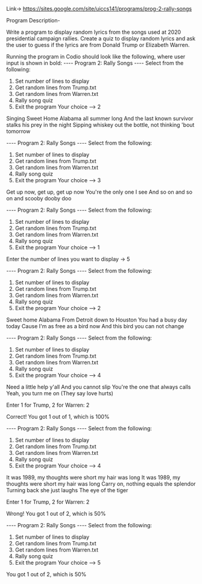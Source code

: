 
Link-> https://sites.google.com/site/uiccs141/programs/prog-2-rally-songs

Program Description-

Write a program to display random lyrics from the songs used at 2020 presidential campaign rallies.  Create a quiz to display random lyrics and ask the user to guess if the lyrics are from Donald Trump or Elizabeth Warren.  

Running the program in Codio should look like the following, where user input is shown in bold:
----  Program 2: Rally Songs  ----
Select from the following:
   1. Set number of lines to display
   2. Get random lines from Trump.txt
   3. Get random lines from Warren.txt
   4. Rally song quiz
   5. Exit the program
Your choice --> 2

Singing Sweet Home Alabama all summer long
And the last known survivor stalks his prey in the night
Sipping whiskey out the bottle, not thinking 'bout tomorrow

----  Program 2: Rally Songs  ----
Select from the following:
   1. Set number of lines to display
   2. Get random lines from Trump.txt
   3. Get random lines from Warren.txt
   4. Rally song quiz
   5. Exit the program
Your choice --> 3

Get up now, get up, get up now
You're the only one I see
And so on and so on and scooby dooby doo

----  Program 2: Rally Songs  ----
Select from the following:
   1. Set number of lines to display
   2. Get random lines from Trump.txt
   3. Get random lines from Warren.txt
   4. Rally song quiz
   5. Exit the program
Your choice --> 1

Enter the number of lines you want to display -> 5

----  Program 2: Rally Songs  ----
Select from the following:
   1. Set number of lines to display
   2. Get random lines from Trump.txt
   3. Get random lines from Warren.txt
   4. Rally song quiz
   5. Exit the program
Your choice --> 2

Sweet home Alabama
From Detroit down to Houston
You had a busy day today
Cause I'm as free as a bird now
And this bird you can not change

----  Program 2: Rally Songs  ----
Select from the following:
   1. Set number of lines to display
   2. Get random lines from Trump.txt
   3. Get random lines from Warren.txt
   4. Rally song quiz
   5. Exit the program
Your choice --> 4

Need a little help y'all
And you cannot slip
You're the one that always calls
Yeah, you turn me on
(They say love hurts)

Enter 1 for Trump, 2 for Warren: 2

Correct! You got 1 out of 1, which is 100%


----  Program 2: Rally Songs  ----
Select from the following:
   1. Set number of lines to display
   2. Get random lines from Trump.txt
   3. Get random lines from Warren.txt
   4. Rally song quiz
   5. Exit the program
Your choice --> 4

It was 1989, my thoughts were short my hair was long
It was 1989, my thoughts were short my hair was long
Carry on, nothing equals the splendor
Turning back she just laughs
The eye of the tiger

Enter 1 for Trump, 2 for Warren: 2

Wrong! You got 1 out of 2, which is 50%


----  Program 2: Rally Songs  ----
Select from the following:
   1. Set number of lines to display
   2. Get random lines from Trump.txt
   3. Get random lines from Warren.txt
   4. Rally song quiz
   5. Exit the program
Your choice --> 5

You got 1 out of 2, which is 50%

